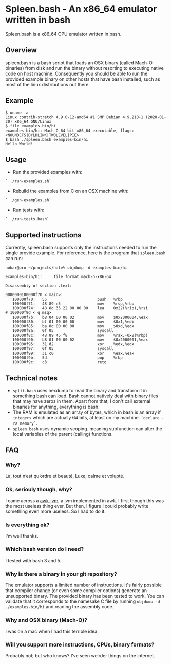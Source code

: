 # Spleen.bash - An x86_64 emulator written in bash

Spleen.bash is a x86_64 CPU emulator written in bash.

## Overview

spleen.bash is a bash script that loads an OSX binary (called Mach-O binaries) from disk and run the binary without resorting to executing native code on host machine.
Consequently you should be able to run the provided example binary on other hosts that have bash installed, such as most of the linux distributions out there.

## Example

``` shell
$ uname -a
Linux contrib-stretch 4.9.0-12-amd64 #1 SMP Debian 4.9.210-1 (2020-01-20) x86_64 GNU/Linux
$ file examples-bin/hi 
examples-bin/hi: Mach-O 64-bit x86_64 executable, flags:<NOUNDEFS|DYLDLINK|TWOLEVEL|PIE>
$ bash ./spleen.bash examples-bin/hi
Hello World!
```

## Usage

* Run the provided examples with:

`` ` ./run-examples.sh` ``

* Rebuild the examples from C on an OSX machine with:

`` ` ./gen-examples.sh` ``

* Run tests with:

`` ` ./run-tests.bash` ``

## Supported instructions

Currently, spleen.bash supports only the instructions needed to run the single provide example.
For reference, here is the program that `spleen.bash` can run:

``` shell
nohar@pro ~/projects/hate% objdump -d examples-bin/hi

examples-bin/hi:     file format mach-o-x86-64

Disassembly of section .text:

0000000100000f70 <_main>:
   100000f70:   55                      push   %rbp
   100000f71:   48 89 e5                mov    %rsp,%rbp
   100000f74:   48 8d 35 22 00 00 00    lea    0x22(%rip),%rsi        # 100000f9d <_g_msg>
   100000f7b:   b8 04 00 00 02          mov    $0x2000004,%eax
   100000f80:   bf 01 00 00 00          mov    $0x1,%edi
   100000f85:   ba 0d 00 00 00          mov    $0xd,%edx
   100000f8a:   0f 05                   syscall 
   100000f8c:   48 89 45 f8             mov    %rax,-0x8(%rbp)
   100000f90:   b8 01 00 00 02          mov    $0x2000001,%eax
   100000f95:   31 d2                   xor    %edx,%edx
   100000f97:   0f 05                   syscall 
   100000f99:   31 c0                   xor    %eax,%eax
   100000f9b:   5d                      pop    %rbp
   100000f9c:   c3                      retq
```

## Technical notes

* `split.bash` uses hexdump to read the binary and transform it in something bash can load. Bash cannot natively deal with binary files that may have zeros in them. Apart from that, I don't call external binaries for anything, everything is bash.
* The RAM is emulated as an array of bytes, which in bash is an array if `integers` which are actually 64 bits, at least on my machine. `` `declare -ra memory` ``.
* `spleen.bash` uses dynamic scoping. meaning subfunction can alter the local variables of the parent (calling) functions.

## FAQ

### Why?

Là, tout n’est qu’ordre et beauté, 
Luxe, calme et volupté.

### Ok, seriouly though, why?

I came across a [awk-jvm](https://github.com/rethab/awk-jvm), a jvm implemented in awk. I first though this was the most useless thing ever. But then, I figure I could probably write something even more useless. So I had to do it.

### Is everything ok?

I'm well thanks.

### Which bash version do I need?

I tested with bash 3 and 5.

### Why is there a binary in your git repository?

The emulator supports a limited number of instructions. It's fairly possible that compiler change (or even some compiler options) generate an unsupported binary. The provided binary has been tested to work. You can validate that it corresponds to the namesake C file by running `objdump -d ./examples-bin/hi` and reading the assembly code.

### Why and OSX binary (Mach-O)?

I was on a mac when I had this terrible idea.

### Will you support more instructions, CPUs, binary formats?

Probably not; but who knows? I've seen weirder things on the internet.
